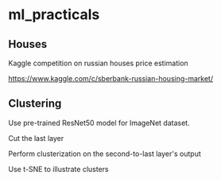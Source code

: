 # ml_practicals

## Houses
Kaggle competition on russian houses price estimation

https://www.kaggle.com/c/sberbank-russian-housing-market/

## Clustering
Use pre-trained ResNet50 model for ImageNet dataset.

Cut the last layer

Perform clusterization on the second-to-last layer's output

Use t-SNE to illustrate clusters
